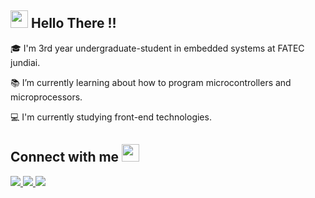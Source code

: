 ## <img src="https://github.com/TheDudeThatCode/TheDudeThatCode/blob/master/Assets/Hi.gif" height="28px"> Hello There !!

🎓 I'm 3rd year undergraduate-student in embedded systems at FATEC jundiai.

 📚 I’m currently learning about how to program microcontrollers and microprocessors.
 
 💻 I'm currently studying front-end technologies.

<!---
## Languages and tools 🚀

<div style="display: inline-block" >
  <img height="160"  src="https://github-readme-stats.vercel.app/api/top-langs/?username=LuisLoschi" >

  <img height="160" src="https://github-readme-stats.vercel.app/api/top-langs/?username=LuisLoschi&layout=compact&theme=tokyonight">
</div>
 --->
 
## Connect with me <img src="https://github.com/TheDudeThatCode/TheDudeThatCode/blob/master/Assets/Handshake.gif" height="28px">

<div >
<a href="https://www.instagram.com/luisloschi_/" target="_blank"> 
  <img src="https://img.shields.io/badge/Instagram-E4405F?style=for-the-badge&logo=instagram&logoColor=white" target="_blank"/> 
</a>
<a href="mailto:gustavoloschi362@gmail.com" target="_blank"> 
  <img src="https://img.shields.io/badge/Gmail-D14836?style=for-the-badge&logo=gmail&logoColor=white" target="_blank"/> 
</a>
<a href="https://www.linkedin.com/in/luis-loschi-a54801203/" target="_blank"> 
  <img src="https://img.shields.io/badge/LinkedIn-0077B5?style=for-the-badge&logo=linkedin&logoColor=white" target="_blank"/> 
</a>
</div>


<!---
- 👀 I’m interested in ...
- 🌱 I’m currently learning 
- 💞️ I’m looking to collaborate on ...
- 📫 How to reach me ...

LuisLoschi/LuisLoschi is a ✨ special ✨ repository because its `README.md` (this file) appears on your GitHub profile.
You can click the Preview link to take a look at your changes.
--->
